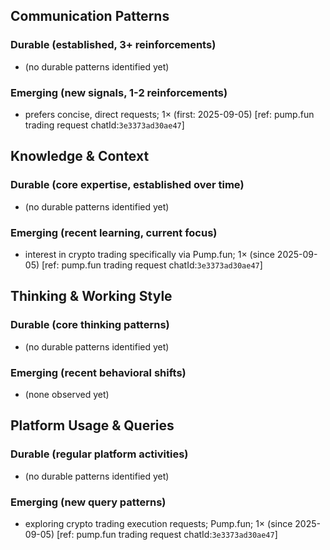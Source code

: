 ## Communication Patterns
### Durable (established, 3+ reinforcements)
- (no durable patterns identified yet)

### Emerging (new signals, 1-2 reinforcements)
- prefers concise, direct requests; 1× (first: 2025-09-05) [ref: pump.fun trading request chatId:`3e3373ad30ae47`]

## Knowledge & Context
### Durable (core expertise, established over time)
- (no durable patterns identified yet)

### Emerging (recent learning, current focus)
- interest in crypto trading specifically via Pump.fun; 1× (since 2025-09-05) [ref: pump.fun trading request chatId:`3e3373ad30ae47`]

## Thinking & Working Style
### Durable (core thinking patterns)
- (no durable patterns identified yet)

### Emerging (recent behavioral shifts)
- (none observed yet)

## Platform Usage & Queries
### Durable (regular platform activities)
- (no durable patterns identified yet)

### Emerging (new query patterns)
- exploring crypto trading execution requests; Pump.fun; 1× (since 2025-09-05) [ref: pump.fun trading request chatId:`3e3373ad30ae47`]